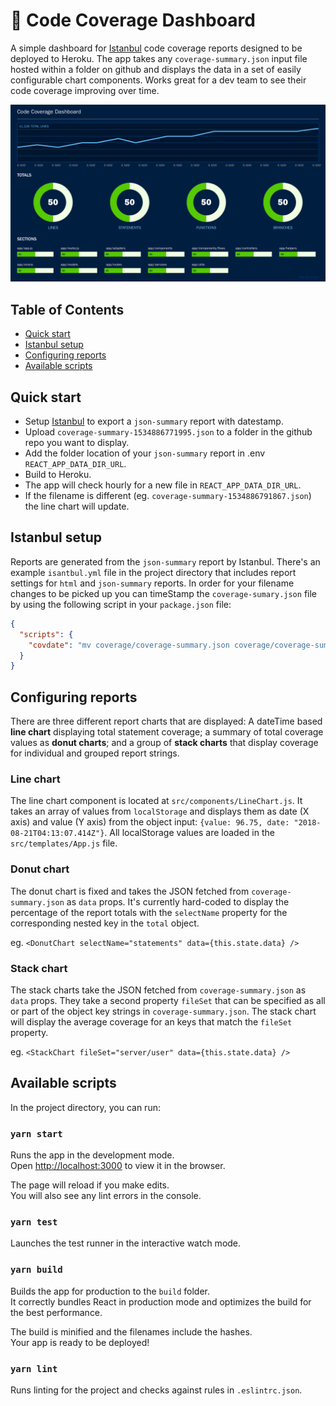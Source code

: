 # 🚦 Code Coverage Dashboard

A simple dashboard for [Istanbul](https://github.com/gotwarlost/istanbul) code coverage reports designed to be deployed to Heroku. The app takes any `coverage-summary.json` input file hosted within a folder on github and displays the data in a set of easily configurable chart components. Works great for a dev team to see their code coverage improving over time.

![Code cov dash](https://raw.githubusercontent.com/ezy/code-coverage-dashboard/master/public/code-cov-dash.png)

## Table of Contents

- [Quick start](#quick-start)
- [Istanbul setup](#istanbul-setup)
- [Configuring reports](#configuring-reports)
- [Available scripts](#available-scripts)

## Quick start

- Setup [Istanbul](https://github.com/gotwarlost/istanbul) to export a `json-summary` report with datestamp.
- Upload `coverage-summary-1534886771995.json` to a folder in the github repo you want to display.
- Add the folder location of your `json-summary` report in .env `REACT_APP_DATA_DIR_URL`.
- Build to Heroku.
- The app will check hourly for a new file in `REACT_APP_DATA_DIR_URL`.
- If the filename is different (eg. `coverage-summary-1534886791867.json`) the line chart will update.

## Istanbul setup

Reports are generated from the `json-summary` report by Istanbul. There's an example `isantbul.yml` file in the project directory that includes report settings for `html` and `json-summary` reports. In order for your filename changes to be picked up you can timeStamp the `coverage-sumary.json` file by using the following script in your `package.json` file:

```JSON
{
  "scripts": {
    "covdate": "mv coverage/coverage-summary.json coverage/coverage-summary-$(date +%Y%m%d%H%M).json"
  }
}
```

## Configuring reports

There are three different report charts that are displayed: A dateTime based **line chart** displaying total statement coverage; a summary of total coverage values as **donut charts**; and a group of **stack charts** that display coverage for individual and grouped report strings.

### Line chart

The line chart component is located at `src/components/LineChart.js`. It takes an array of values from `localStorage` and displays them as date (X axis) and value (Y axis) from the object input: `{value: 96.75, date: "2018-08-21T04:13:07.414Z"}`. All localStorage values are loaded in the `src/templates/App.js` file.

### Donut chart

The donut chart is fixed and takes the JSON fetched from `coverage-summary.json` as `data` props. It's currently hard-coded to display the percentage of the report totals with the `selectName` property for the corresponding nested key in the `total` object.

eg. `<DonutChart selectName="statements" data={this.state.data} />`

### Stack chart

The stack charts take the JSON fetched from `coverage-summary.json` as `data` props. They take a second property `fileSet` that can be specified as all or part of the object key strings in `coverage-summary.json`. The stack chart will display the average coverage for an keys that match the `fileSet` property.

eg. `<StackChart fileSet="server/user" data={this.state.data} />`

## Available scripts

In the project directory, you can run:

### `yarn start`

Runs the app in the development mode.<br>
Open [http://localhost:3000](http://localhost:3000) to view it in the browser.

The page will reload if you make edits.<br>
You will also see any lint errors in the console.

### `yarn test`

Launches the test runner in the interactive watch mode.

### `yarn build`

Builds the app for production to the `build` folder.<br>
It correctly bundles React in production mode and optimizes the build for the best performance.

The build is minified and the filenames include the hashes.<br>
Your app is ready to be deployed!

### `yarn lint`

Runs linting for the project and checks against rules in `.eslintrc.json`.
